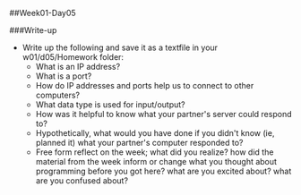 ##Week01-Day05

###Write-up 
* Write up the following and save it as a textfile in your w01/d05/Homework folder:
  * What is an IP address?
  * What is a port?
  * How do IP addresses and ports help us to connect to other computers?
  * What data type is used for input/output?
  * How was it helpful to know what your partner's server could respond to?
  * Hypothetically, what would you have done if you didn't know (ie, planned it) what your partner's computer responded to?
  * Free form reflect on the week; what did you realize? how did the material from the week inform or change what you thought about programming before you got here? what are you excited about? what are you confused about?